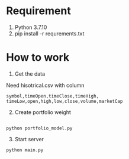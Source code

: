# Requirement

1. Python 3.7.10
2. pip install -r requrements.txt

# How to work 

1. Get the data

Need hisotrical.csv with column

```
symbol,timeOpen,timeClose,timeHigh, timeLow,open,high,low,close,volume,marketCap
```

2. Create portfolio weight

``` 

python portfolio_model.py
```

3. Start server

```
python main.py

```